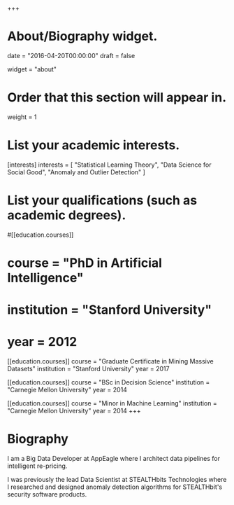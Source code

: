 +++
# About/Biography widget.

date = "2016-04-20T00:00:00"
draft = false

widget = "about"

# Order that this section will appear in.
weight = 1

# List your academic interests.
[interests]
  interests = [
    "Statistical Learning Theory",
    "Data Science for Social Good",
    "Anomaly and Outlier Detection"
  ]

# List your qualifications (such as academic degrees).
#[[education.courses]]
#  course = "PhD in Artificial Intelligence"
#  institution = "Stanford University"
#  year = 2012

[[education.courses]]
  course = "Graduate Certificate in Mining Massive Datasets"
  institution = "Stanford University"
  year = 2017

[[education.courses]]
  course = "BSc in Decision Science"
  institution = "Carnegie Mellon University"
  year = 2014
 
[[education.courses]]
  course = "Minor in Machine Learning"
  institution = "Carnegie Mellon University"
  year = 2014 
+++

# Biography
I am a Big Data Developer at AppEagle where I architect data pipelines for intelligent re-pricing.

I was previously the lead Data Scientist at STEALTHbits Technologies where I researched and designed anomaly detection algorithms for STEALTHbit's security software products. 



